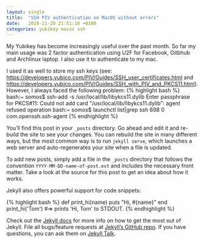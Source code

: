 ```yaml
---
layout: single
title:  "SSH PIV authentication on MacOS without errors"
date:   2018-11-20 21:51:16 +0100
categories: yubikey macos ssh
---
```

My Yubikey has become increasingly useful over the past month. So far my main usage was 2 factor authentication using U2F for Facebook, Gitbhub and Archlinux laptop. I also use it to authenticate to my mac.

I used it as well to store my ssh keys (see: https://developers.yubico.com/PIV/Guides/SSH_user_certificates.html and https://developers.yubico.com/PIV/Guides/SSH_with_PIV_and_PKCS11.html). However, I always faced the following problem:
{% highlight bash %}
bash:~ somos$ ssh-add -s /usr/local/lib/libykcs11.dylib
Enter passphrase for PKCS#11:
Could not add card "/usr/local/lib/libykcs11.dylib": agent refused operation
bash:~ somos$ launchctl list|grep ssh
698	0	com.openssh.ssh-agent
{% endhighlight %}


You’ll find this post in your `_posts` directory. Go ahead and edit it and re-build the site to see your changes. You can rebuild the site in many different ways, but the most common way is to run `jekyll serve`, which launches a web server and auto-regenerates your site when a file is updated.

To add new posts, simply add a file in the `_posts` directory that follows the convention `YYYY-MM-DD-name-of-post.ext` and includes the necessary front matter. Take a look at the source for this post to get an idea about how it works.

Jekyll also offers powerful support for code snippets:

{% highlight bash %}
def print_hi(name)
  puts "Hi, #{name}"
end
print_hi('Tom')
#=> prints 'Hi, Tom' to STDOUT.
{% endhighlight %}

Check out the [Jekyll docs][jekyll-docs] for more info on how to get the most out of Jekyll. File all bugs/feature requests at [Jekyll’s GitHub repo][jekyll-gh]. If you have questions, you can ask them on [Jekyll Talk][jekyll-talk].

[jekyll-docs]: https://jekyllrb.com/docs/home
[jekyll-gh]:   https://github.com/jekyll/jekyll
[jekyll-talk]: https://talk.jekyllrb.com/
